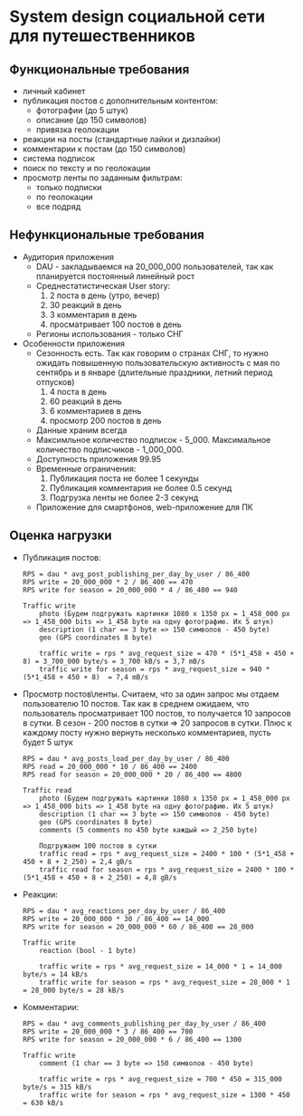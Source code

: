 # System design социальной сети для путешественников

## Функциональные требования
- личный кабинет
- публикация постов с дополнительным контентом:
    * фотографии (до 5 штук)
    * описание (до 150 символов)
    * привязка геолокации
- реакции на посты (стандартные лайки и дизлайки)
- комментарии к постам (до 150 символов)
- система подписок
- поиск по тексту и по геолокации
- просмотр ленты по заданным фильтрам:
    * только подписки
    * по геолокации
    * все подряд

## Нефункциональные требования
- Аудитория приложения
    * DAU - закладываемся на 20_000_000 пользователей, так как планируется постоянный линейный рост
    * Среднестатистическая User story:
        1) 2 поста в день (утро, вечер)
        2) 30 реакций в день
        3) 3 комментария в день
        4) просматривает 100 постов в день
    * Регионы использования - только СНГ
- Особенности приложения
    * Сезонность есть. Так как говорим о странах СНГ, то нужно ожидать повышенную пользовательскую активность с мая по сентябрь и в январе (длительные праздники, летний период отпусков)
        1) 4 поста в день
        2) 60 реакций в день
        3) 6 комментариев в день
        4) просмотр 200 постов в день
    * Данные храним всегда
    * Максимльное количество подписок - 5_000. Максимальное количество подписчиков - 1_000_000.
    * Доступность приложения 99.95
    * Временные ограничения:
        1) Публикация поста не более 1 секунды
        2) Публикация комментария не более 0.5 секунд
        3) Подгрузка ленты не более 2-3 секунд
    * Приложение для смартфонов, web-приложение для ПК

## Оценка нагрузки

* Публикация постов:
  
  ```
  RPS = dau * avg_post_publishing_per_day_by_user / 86_400
  RPS write = 20_000_000 * 2 / 86_400 == 470
  RPS write for season = 20_000_000 * 4 / 86_400 == 940
  ```

  ```
  Traffic write
      photo (Будем подгружать картинки 1080 x 1350 px = 1_458_000 px => 1_458_000 bits => 1_458 byte на одну фотографию. Их 5 штук)
      description (1 char == 3 byte => 150 символов - 450 byte)
      geo (GPS coordinates 8 byte)
  
      traffic write = rps * avg_request_size = 470 * (5*1_458 + 450 + 8) = 3_700_000 byte/s = 3_700 kB/s = 3,7 mB/s
      traffic write for season = rps * avg_request_size = 940 * (5*1_458 + 450 + 8)  = 7,4 mB/s
  ```

* Просмотр постов\ленты. Считаем, что за один запрос мы отдаем пользователю 10 постов. Так как в среднем ожидаем, что пользователь просматривает 100 постов, то получается 10 запросов в сутки. В сезон - 200 постов в сутки => 20 запросов в сутки. Плюс к каждому посту нужно вернуть несколько комментариев, пусть будет 5 штук
  ```
  RPS = dau * avg_posts_load_per_day_by_user / 86_400
  RPS read = 20_000_000 * 10 / 86_400 == 2400
  RPS read for season = 20_000_000 * 20 / 86_400 == 4800
  ```

  ```
  Traffic read
      photo (Будем подгружать картинки 1080 x 1350 px = 1_458_000 px => 1_458_000 bits => 1_458 byte на одну фотографию. Их 5 штук)
      description (1 char == 3 byte => 150 символов - 450 byte)
      geo (GPS coordinates 8 byte)
      comments (5 comments по 450 byte каждый => 2_250 byte)

      Подгружаем 100 постов в сутки
      traffic read = rps * avg_request_size = 2400 * 100 * (5*1_458 + 450 + 8 + 2_250) = 2,4 gB/s
      traffic read for season = rps * avg_request_size = 2400 * 100 * (5*1_458 + 450 + 8 + 2_250) = 4,8 gB/s
  ```

  
* Реакции:
  ```
  RPS = dau * avg_reactions_per_day_by_user / 86_400
  RPS write = 20_000_000 * 30 / 86_400 == 14_000
  RPS write for season = 20_000_000 * 60 / 86_400 == 28_000
  ```

  ```
  Traffic write
      reaction (bool - 1 byte)
      
      traffic write = rps * avg_request_size = 14_000 * 1 = 14_000 byte/s = 14 kB/s
      traffic write for season = rps * avg_request_size = 28_000 * 1 = 28_000 byte/s = 28 kB/s
  ```
  
* Комментарии:
  ```
  RPS = dau * avg_comments_publishing_per_day_by_user / 86_400
  RPS write = 20_000_000 * 3 / 86_400 == 700
  RPS write for season = 20_000_000 * 6 / 86_400 == 1300
  ```

  ```
  Traffic write
      comment (1 char == 3 byte => 150 символов - 450 byte)
  
      traffic write = rps * avg_request_size = 700 * 450 = 315_000 byte/s = 315 kB/s
      traffic write for season = rps * avg_request_size = 1300 * 450 = 630 kB/s
  ```